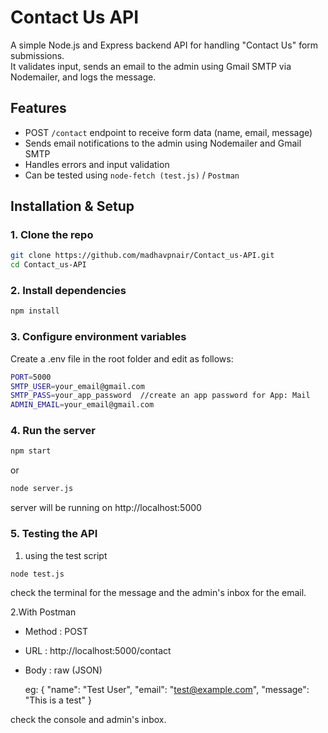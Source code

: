 # Contact Us API

A simple Node.js and Express backend API for handling "Contact Us" form submissions.  
It validates input, sends an email to the admin using Gmail SMTP via Nodemailer, and logs the message.



## Features

- POST `/contact` endpoint to receive form data (name, email, message)
- Sends email notifications to the admin using Nodemailer and Gmail SMTP
- Handles errors and input validation
- Can be tested using `node-fetch (test.js)` / `Postman`



## Installation & Setup

### 1. Clone the repo

```bash
git clone https://github.com/madhavpnair/Contact_us-API.git 
cd Contact_us-API
```

### 2. Install dependencies
```bash
npm install
```

### 3. Configure environment variables

Create a .env file in the root folder and edit as follows:
```bash
PORT=5000
SMTP_USER=your_email@gmail.com
SMTP_PASS=your_app_password  //create an app password for App: Mail 
ADMIN_EMAIL=your_email@gmail.com 
```

### 4. Run the server
```bash
npm start
```
 or 
 ```bash
node server.js
```

server will be running on http://localhost:5000



### 5. Testing the API

1. using the test script
```bash
node test.js
```
check the terminal for the message and the admin's inbox for the email.

2.With Postman

- Method : POST
- URL : http://localhost:5000/contact
- Body : raw (JSON)

  eg:
  {
    "name": "Test User",
    "email": "test@example.com",
    "message": "This is a test"
  }

check the console and admin's inbox.
